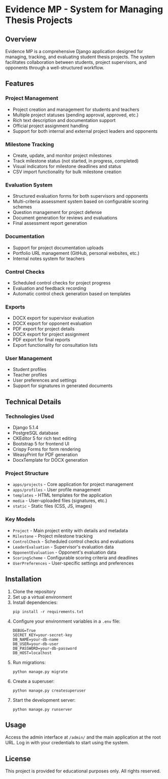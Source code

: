 # Evidence MP - System for Managing Thesis Projects

## Overview
Evidence MP is a comprehensive Django application designed for managing, tracking, and evaluating student thesis projects. The system facilitates collaboration between students, project supervisors, and opponents through a well-structured workflow.

## Features

### Project Management
- Project creation and management for students and teachers
- Multiple project statuses (pending approval, approved, etc.)
- Rich text description and documentation support
- Official project assignment handling
- Support for both internal and external project leaders and opponents

### Milestone Tracking
- Create, update, and monitor project milestones
- Track milestone status (not started, in progress, completed)
- Visual indicators for milestone deadlines and status
- CSV import functionality for bulk milestone creation

### Evaluation System
- Structured evaluation forms for both supervisors and opponents
- Multi-criteria assessment system based on configurable scoring schemes
- Question management for project defense
- Document generation for reviews and evaluations
- Final assessment report generation

### Documentation
- Support for project documentation uploads 
- Portfolio URL management (GitHub, personal websites, etc.)
- Internal notes system for teachers

### Control Checks
- Scheduled control checks for project progress
- Evaluation and feedback recording
- Automatic control check generation based on templates

### Exports
- DOCX export for supervisor evaluation
- DOCX export for opponent evaluation
- PDF export for project details
- DOCX export for project assignment
- PDF export for final reports
- Export functionality for consultation lists

### User Management
- Student profiles
- Teacher profiles
- User preferences and settings
- Support for signatures in generated documents

## Technical Details

### Technologies Used
- Django 5.1.4
- PostgreSQL database
- CKEditor 5 for rich text editing
- Bootstrap 5 for frontend UI
- Crispy Forms for form rendering
- WeasyPrint for PDF generation
- DocxTemplate for DOCX generation

### Project Structure
- `apps/projects` - Core application for project management
- `apps/profiles` - User profile management
- `templates` - HTML templates for the application
- `media` - User-uploaded files (signatures, etc.)
- `static` - Static files (CSS, JS, images)

### Key Models
- `Project` - Main project entity with details and metadata
- `Milestone` - Project milestone tracking
- `ControlCheck` - Scheduled control checks and evaluations
- `LeaderEvaluation` - Supervisor's evaluation data
- `OpponentEvaluation` - Opponent's evaluation data
- `ScoringScheme` - Configurable scoring criteria and deadlines
- `UserPreferences` - User-specific settings and preferences

## Installation

1. Clone the repository
2. Set up a virtual environment
3. Install dependencies:
   ```
   pip install -r requirements.txt
   ```
4. Configure your environment variables in a `.env` file:
   ```
   DEBUG=True
   SECRET_KEY=your-secret-key
   DB_NAME=your-db-name
   DB_USER=your-db-user
   DB_PASSWORD=your-db-password
   DB_HOST=localhost
   ```
5. Run migrations:
   ```
   python manage.py migrate
   ```
6. Create a superuser:
   ```
   python manage.py createsuperuser
   ```
7. Start the development server:
   ```
   python manage.py runserver
   ```

## Usage
Access the admin interface at `/admin/` and the main application at the root URL. Log in with your credentials to start using the system.

## License
This project is provided for educational purposes only. All rights reserved.